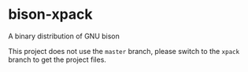 # bison-xpack

A binary distribution of GNU bison

This project does not use the `master` branch, please
switch to the `xpack` branch to get the project files.

